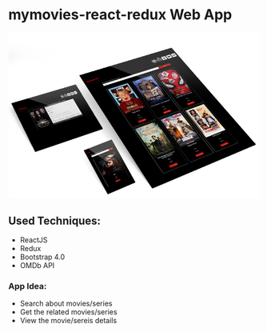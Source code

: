 # mymovies-react-redux Web App

![mymvoies](mymovies-react-redux.png)

## Used Techniques:
- ReactJS
- Redux
- Bootstrap 4.0
- OMDb API

### App Idea:
- Search about movies/series
- Get the related movies/series
- View the movie/sereis details



